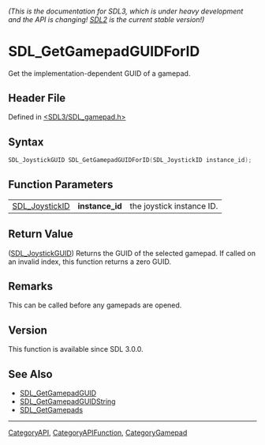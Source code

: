 ###### (This is the documentation for SDL3, which is under heavy development and the API is changing! [SDL2](https://wiki.libsdl.org/SDL2/) is the current stable version!)
# SDL_GetGamepadGUIDForID

Get the implementation-dependent GUID of a gamepad.

## Header File

Defined in [<SDL3/SDL_gamepad.h>](https://github.com/libsdl-org/SDL/blob/main/include/SDL3/SDL_gamepad.h)

## Syntax

```c
SDL_JoystickGUID SDL_GetGamepadGUIDForID(SDL_JoystickID instance_id);
```

## Function Parameters

|                                  |                 |                           |
| -------------------------------- | --------------- | ------------------------- |
| [SDL_JoystickID](SDL_JoystickID) | **instance_id** | the joystick instance ID. |

## Return Value

([SDL_JoystickGUID](SDL_JoystickGUID)) Returns the GUID of the selected
gamepad. If called on an invalid index, this function returns a zero GUID.

## Remarks

This can be called before any gamepads are opened.

## Version

This function is available since SDL 3.0.0.

## See Also

- [SDL_GetGamepadGUID](SDL_GetGamepadGUID)
- [SDL_GetGamepadGUIDString](SDL_GetGamepadGUIDString)
- [SDL_GetGamepads](SDL_GetGamepads)

----
[CategoryAPI](CategoryAPI), [CategoryAPIFunction](CategoryAPIFunction), [CategoryGamepad](CategoryGamepad)

